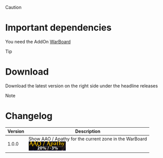 > [!CAUTION]
> # Important dependencies
> You need the AddOn [WarBoard](https://tools.idrinth.de/addons/warboard/)

> [!TIP]
> # Download
> Download the latest version on the right side under the headline releases

> [!NOTE]
> # Changelog
> 
> | Version  | Description |
> | ------------- | ------------- |
> | 1.0.0  | Show AAO / Apathy for the current zone in the WarBoard <br>![Version 1.0.0](https://raw.githubusercontent.com/Makume/WarBoard_AAO/f8f3080bbef8b93d33b5b63efc431530a2a9fcf7/Images/AAO.png) |
